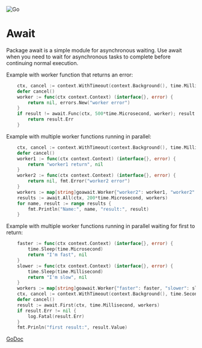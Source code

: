 ![Go](https://github.com/massahud/await/workflows/Go/badge.svg)

Await
=======

Package await is a simple module for asynchronous waiting. Use await when
you need to wait for asynchronous tasks to complete before continuing normal
execution.

Example with worker function that returns an error:
```go
	ctx, cancel := context.WithTimeout(context.Background(), time.Millisecond)
	defer cancel()
	worker := func(ctx context.Context) (interface{}, error) {
		return nil, errors.New("worker error")
	}
	if result != await.Func(ctx, 500*time.Microsecond, worker); result.Err != nil {
		return result.Err
	}
```

Example with multiple worker functions running in parallel:
```go
	ctx, cancel := context.WithTimeout(context.Background(), time.Millisecond)
	defer cancel()
	worker1 := func(ctx context.Context) (interface{}, error) {
		return "worker1 return", nil
	}
	worker2 := func(ctx context.Context) (interface{}, error) {
		return nil, fmt.Error("worker2 error")
	}
	workers := map[string]goawait.Worker{"worker2": worker1, "worker2": worker2}
	results := await.All(ctx, 200*time.Microsecond, workers)
	for name, result := range results {
		fmt.Println("Name:", name, "result:", result)
	}
```

Example with multiple worker functions running in parallel waiting for first to return:
```go
	faster := func(ctx context.Context) (interface{}, error) {
		time.Sleep(time.Microsecond)
		return "I'm fast", nil
	}
	slower := func(ctx context.Context) (interface{}, error) {
		time.Sleep(time.Millisecond)
		return "I'm slow", nil
	}
	workers := map[string]goawait.Worker{"faster": faster, "slower": slower}
	ctx, cancel := context.WithTimeout(context.Background(), time.Second)
	defer cancel()
	result := await.First(ctx, time.Millisecond, workers)
	if result.Err != nil {
		log.Fatal(result.Err)
	}
	fmt.Prinln("first result:", result.Value)
```

[GoDoc](https://pkg.go.dev/github.com/massahud/await?tab=doc)
